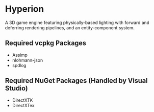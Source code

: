 # Hyperion
A 3D game engine featuring physically-based lighting with forward and deferring rendering pipelines, and an entity-component system.

## Required vcpkg Packages
- Assimp
- nlohmann-json
- spdlog

## Required NuGet Packages (Handled by Visual Studio)
- DirectXTK
- DirectXTex
